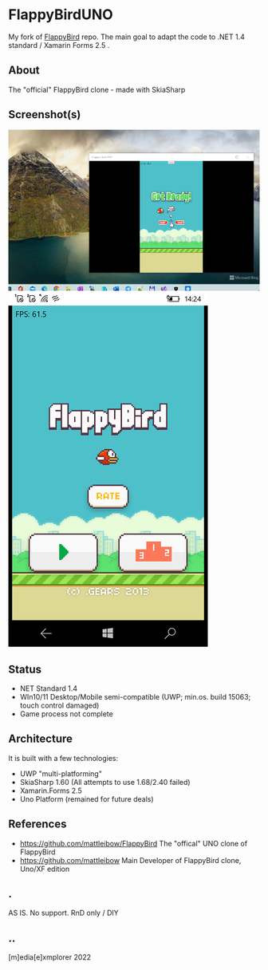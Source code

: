 # FlappyBirdUNO

My fork of [FlappyBird](https://github.com/mattleibow/FlappyBird) repo. The main goal to adapt the code to .NET 1.4 standard / Xamarin Forms 2.5 .

## About
The "official" FlappyBird clone - made with SkiaSharp

## Screenshot(s)
<img src="Images/shot1.png" Width="800" />
<img src="Images/shot2.png" Width="400" />

## Status

- NET Standard 1.4
- WIn10/11 Desktop/Mobile semi-compatible (UWP; min.os. build 15063; touch control damaged)
- Game process not complete

## Architecture
It is built with a few technologies:
 - UWP "multi-platforming"
 - SkiaSharp 1.60 (All attempts to use 1.68/2.40 failed)
 - Xamarin.Forms 2.5
 - Uno Platform (remained for future deals)

## References
- https://github.com/mattleibow/FlappyBird The "offical" UNO clone of FlappyBird 
- https://github.com/mattleibow  Main Developer of FlappyBird clone, Uno/XF edition 

## . 
AS IS. No support. RnD only / DIY

## ..
[m]edia[e]xmplorer 2022